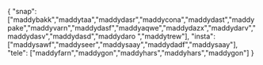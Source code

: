 {
  "snap":  ["maddybakk","maddytaa","maddydasr","maddycona","maddydast","maddypake","maddyvarn","maddydasf","maddyaqwe","maddydazx","maddydarv","maddydasv","maddydasd","maddydaro ","maddytrew"],
  "insta": ["maddysawf","maddyseer","maddysaay","maddydadf","maddysaay"],
  "tele":  ["maddyfarn","maddygon","maddyhars","maddyhars","maddygon"]
}
